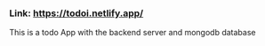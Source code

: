 ### Link: https://todoi.netlify.app/
This is a todo App with the backend server and mongodb database
